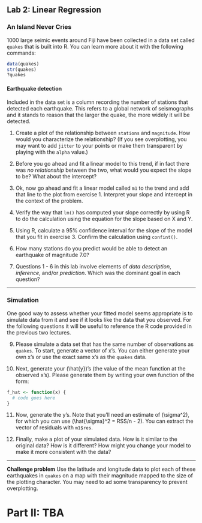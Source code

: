 
## Lab 2: Linear Regression

### An Island Never Cries

1000 large seimic events around Fiji have been collected in a data set
called `quakes` that is built into R. You can learn more about it with
the following commands:

``` r
data(quakes)
str(quakes)
?quakes
```

#### Earthquake detection

Included in the data set is a column recording the number of stations
that detected each earthquake. This refers to a global network of
seismographs and it stands to reason that the larger the quake, the more
widely it will be detected.

1.  Create a plot of the relationship between `stations` and
    `magnitude`. How would you characterize the relationship? (If you
    see overplotting, you may want to add `jitter` to your points or
    make them transparent by playing with the `alpha` value.)

2.  Before you go ahead and fit a linear model to this trend, if in fact
    there was *no relationship* between the two, what would you expect
    the slope to be? What about the intercept?

3.  Ok, now go ahead and fit a linear model called `m1` to the trend and
    add that line to the plot from exercise 1. Interpret your slope and
    intercept in the context of the problem.

4.  Verify the way that `lm()` has computed your slope correctly by
    using R to do the calculation using the equation for the slope based
    on X and Y.

5.  Using R, calculate a 95% confidence interval for the slope of the
    model that you fit in exercise 3. Confirm the calculation using
    `confint()`.

6.  How many stations do you predict would be able to detect an
    earthquake of magnitude 7.0?

7.  Questions 1 - 6 in this lab involve elements of *data description*,
    *inference*, and/or *prediction*. Which was the dominant goal in
    each question?

-----

### Simulation

One good way to assess whether your fitted model seems appropriate is to
simulate data from it and see if it looks like the data that you
observed. For the following questions it will be useful to reference the
R code provided in the previous two lectures.

9.  Please simulate a data set that has the same number of observations
    as `quakes`. To start, generate a vector of x’s. You can either
    generate your own x’s or use the exact same x’s as the `quakes`
    data.

10. Next, generate your \(\hat{y}\)’s (the value of the mean function at
    the observed x’s). Please generate them by writing your own function
    of the form:

<!-- end list -->

``` r
f_hat <- function(x) {
  # code goes here
}
```

11. Now, generate the y’s. Note that you’ll need an estimate of
    \(\sigma^2\), for which you can use \(\hat{\sigma}^2 = RSS/n - 2\).
    You can extract the vector of residuals with `m1$res`.

12. Finally, make a plot of your simulated data. How is it similar to
    the original data? How is it different? How might you change your
    model to make it more consistent with the data?

-----

**Challenge problem** Use the latitude and longitude data to plot each
of these earthquakes in `quakes` on a map with their magnitude mapped to
the size of the plotting character. You may need to ad some transparency
to prevent overplotting.

# Part II: TBA
